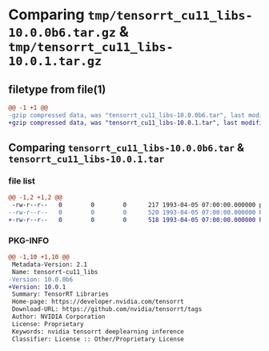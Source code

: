# Comparing `tmp/tensorrt_cu11_libs-10.0.0b6.tar.gz` & `tmp/tensorrt_cu11_libs-10.0.1.tar.gz`

## filetype from file(1)

```diff
@@ -1 +1 @@
-gzip compressed data, was "tensorrt_cu11_libs-10.0.0b6.tar", last modified: Mon Apr  5 07:00:00 1993, max compression
+gzip compressed data, was "tensorrt_cu11_libs-10.0.1.tar", last modified: Mon Apr  5 07:00:00 1993, max compression
```

## Comparing `tensorrt_cu11_libs-10.0.0b6.tar` & `tensorrt_cu11_libs-10.0.1.tar`

### file list

```diff
@@ -1,2 +1,2 @@
 -rw-r--r--   0        0        0      217 1993-04-05 07:00:00.000000 pyproject.toml
--rw-r--r--   0        0        0      520 1993-04-05 07:00:00.000000 PKG-INFO
+-rw-r--r--   0        0        0      518 1993-04-05 07:00:00.000000 PKG-INFO
```

### PKG-INFO

```diff
@@ -1,10 +1,10 @@
 Metadata-Version: 2.1
 Name: tensorrt-cu11_libs
-Version: 10.0.0b6
+Version: 10.0.1
 Summary: TensorRT Libraries
 Home-page: https://developer.nvidia.com/tensorrt
 Download-URL: https://github.com/nvidia/tensorrt/tags
 Author: NVIDIA Corporation
 License: Proprietary
 Keywords: nvidia tensorrt deeplearning inference
 Classifier: License :: Other/Proprietary License
```

